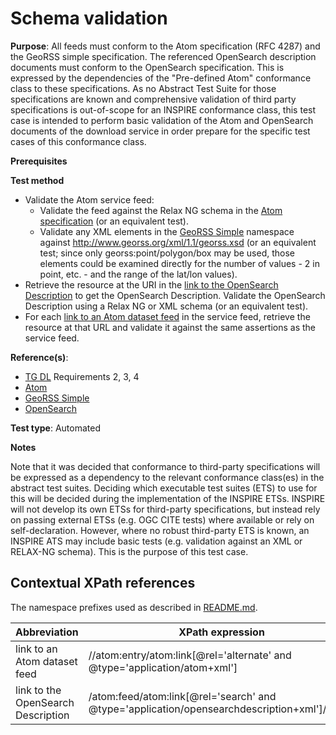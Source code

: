 # Schema validation

**Purpose**: All feeds must conform to the Atom specification (RFC 4287) and the GeoRSS simple specification. The referenced OpenSearch description documents must conform to the OpenSearch specification. This is expressed by the dependencies of the "Pre-defined Atom" conformance class to these specifications. As no Abstract Test Suite for those specifications are known and comprehensive validation of third party specifications is out-of-scope for an INSPIRE conformance class, this test case is intended to perform basic validation of the Atom and OpenSearch documents of the download service in order prepare for the specific test cases of this conformance class.

**Prerequisites**

**Test method**

* Validate the Atom service feed:
  * Validate the feed against the Relax NG schema in the [Atom specification](./README#ref_atom) (or an equivalent test).
  * Validate any XML elements in the [GeoRSS Simple](./README#ref_georss_simple) namespace against http://www.georss.org/xml/1.1/georss.xsd (or an equivalent test; since only georss:point/polygon/box may be used, those elements could be examined directly for the number of values - 2 in point, etc. - and the range of the lat/lon values). 
* Retrieve the resource at the URI in the [link to the OpenSearch Description](#opensearchlink) to get the OpenSearch Description. Validate the OpenSearch Description using a Relax NG or XML schema (or an equivalent test). 
* For each [link to an Atom dataset feed](#atom_dataset_feed_link) in the service feed, retrieve the resource at that URL and validate it against the same assertions as the service feed.

**Reference(s)**:

* [TG DL](./README#ref_TG_DL,) Requirements 2, 3, 4
* [Atom](./README#ref_atom)
* [GeoRSS Simple](./README#ref_georss_simple)
* [OpenSearch](./README#ref_opensearch)

**Test type**: Automated

**Notes**

Note that it was decided that conformance to third-party specifications will be expressed as a dependency to the relevant conformance class(es) in the abstract test suites. Deciding which executable test suites (ETS) to use for this will be decided during the implementation of the INSPIRE ETSs. INSPIRE will not develop its own ETSs for third-party specifications, but instead rely on passing external ETSs (e.g. OGC CITE tests) where available or rely on self-declaration. However, where no robust third-party ETS is known, an INSPIRE ATS may include basic tests (e.g. validation against an XML or RELAX-NG schema). This is the purpose of this test case.

## Contextual XPath references

The namespace prefixes used as described in [README.md](./README#namespaces).

Abbreviation                                               |  XPath expression
---------------------------------------------------------- | -------------------------------------------------------------------------
link to an Atom dataset feed <a name="atom_dataset_feed_link"></a> | //atom:entry/atom:link[@rel='alternate' and @type='application/atom+xml']
link to the OpenSearch Description <a name="opensearchlink"></a> | /atom:feed/atom:link[@rel='search' and @type='application/opensearchdescription+xml']/@href
